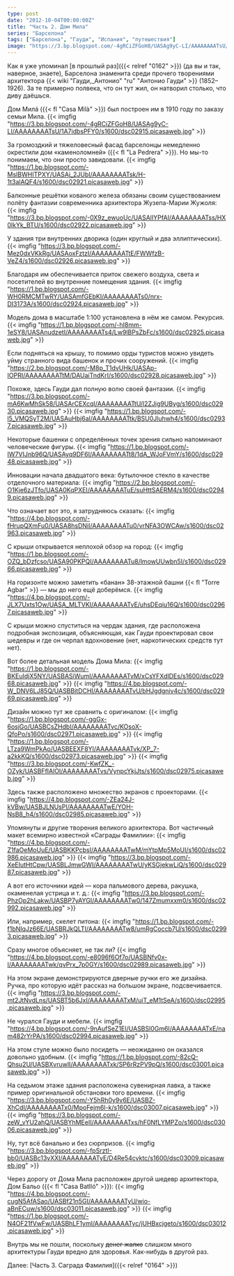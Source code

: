 ```yaml
---
type: post
date: "2012-10-04T00:00:00Z"
title: "Часть 2. Дом Мила"
series: "Барселона"
tags: ["Барселона", "Гауди", "Испания", "путешествия"]
image: "https://3.bp.blogspot.com/-4gRCiZFGoH8/UASAg9yC-LI/AAAAAAAATsU/1A7idbsPFY0/s1600/dsc02915.picasaweb.jpg"
---
```


Как я уже упоминал [в прошлый раз]({{< relref "0162" >}}) (да вы и так, наверное, знаете), Барселона знаменита среди прочего творениями архитектора {{< wiki "Гауди,_Антонио" "ru" "Антонио Гауди" >}} (1852­–1926). За те примерно полвека, что он тут жил, он натворил столько, что диву даёшься.

Дом Милá ({{< fl "Casa Milà" >}}) был построен им в 1910 году по заказу семьи Мила.
{{< imgfig "https://3.bp.blogspot.com/-4gRCiZFGoH8/UASAg9yC-LI/AAAAAAAATsU/1A7idbsPFY0/s1600/dsc02915.picasaweb.jpg" >}}

<!--more-->

За громоздкий и тяжеловесный фасад барселонцы немедленно окрестили дом «каменоломней» ({{< fl "La Pedrera" >}}). Но мы-то понимаем, что они просто завидовали.
{{< imgfig "https://1.bp.blogspot.com/-MsIBWHITPXY/UASAj_2JUbI/AAAAAAAATsk/H-1t3alAQF4/s1600/dsc02921.picasaweb.jpg" >}}

Балконные решётки кованого железа обязаны своим существованием полёту фантазии современника архитектора Жузепа-Марии Жужоля:
{{< imgfig "https://3.bp.blogspot.com/-0X9z_ewuoUc/UASAlIYPfAI/AAAAAAAATss/HX0lkYk_BTU/s1600/dsc02922.picasaweb.jpg" >}}

У здания три внутренних дворика (один круглый и два эллиптических).
{{< imgfig "https://3.bp.blogspot.com/-Mez0dxVKkRg/UASAoxFztzI/AAAAAAAATtE/FWWfzB-VeZ4/s1600/dsc02926.picasaweb.jpg" >}}

Благодаря им обеспечивается приток свежего воздуха, света и посетителей во внутренние помещения здания.
{{< imgfig "https://1.bp.blogspot.com/-WH0RMCMTwRY/UASAmfGEbKI/AAAAAAAATs0/nrx-DI3173A/s1600/dsc02924.picasaweb.jpg" >}}

Модель дома в масштабе 1:100 установлена в нём же самом. Рекурсия.
{{< imgfig "https://1.bp.blogspot.com/-hI8mm-1eSY8/UASAnudzetI/AAAAAAAATs4/Lw9lBPsZbFc/s1600/dsc02925.picasaweb.jpg" >}}

Если подняться на крышу, то помимо орды туристов можно увидеть уйму странного вида башенок и прочих сооружений.
{{< imgfig "https://2.bp.blogspot.com/-M8p_T1dvUHk/UASAp-IOPRI/AAAAAAAATtM/DAUaiTndKrI/s1600/dsc02928.picasaweb.jpg" >}}

Похоже, здесь Гауди дал полную волю своей фантазии.
{{< imgfig "https://3.bp.blogspot.com/-mA6KwMhSk58/UASArCEXcqI/AAAAAAAATtU/l2ZJig9UByg/s1600/dsc02930.picasaweb.jpg" >}}
{{< imgfig "https://1.bp.blogspot.com/-l5_VMQSyT2M/UASAuHbj6aI/AAAAAAAATtk/BSU0Jluhwh4/s1600/dsc02937.picasaweb.jpg" >}}

Некоторые башенки с определённых точек зрения сильно напоминают человеческие фигуры.
{{< imgfig "https://1.bp.blogspot.com/-IW7VIJnb96Q/UASAyq9DF6I/AAAAAAAATt8/1dA_WJoFVmY/s1600/dsc02948.picasaweb.jpg" >}}

Инновации начала двадцатого века: бутылочное стекло в качестве отделочного материала:
{{< imgfig "https://2.bp.blogspot.com/-O1Kje6zJTfo/UASA0KqPXEI/AAAAAAAATuE/suHttSAERM4/s1600/dsc02949.picasaweb.jpg" >}}

Что означает вот это, я затрудняюсь сказать:
{{< imgfig "https://4.bp.blogspot.com/-fHrupQXmFu0/UASA8hsDNiI/AAAAAAAATu0/vrNFA3OWCAw/s1600/dsc02963.picasaweb.jpg" >}}

С крыши открывается неплохой обзор на город:
{{< imgfig "https://1.bp.blogspot.com/-OZQ_bDzfcso/UASA90PKPQI/AAAAAAAATu8/lmowUUwbn5I/s1600/dsc02966.picasaweb.jpg" >}}

На горизонте можно заметить «банан» 38-этажной башни {{< fl "Torre Agbar" >}} — мы до него ещё доберёмся.
{{< imgfig "https://4.bp.blogspot.com/-JLX7Uxts1Ow/UASA_MLTVKI/AAAAAAAATvE/uhsDEqiu16Q/s1600/dsc02967.picasaweb.jpg" >}}

С крыши можно спуститься на чердак здания, где расположена подробная экспозиция, объясняющая, как Гауди проектировал свои шедевры и где он черпал вдохновение (нет, наркотических средств тут нет).

Вот более детальная модель Дома Мила:
{{< imgfig "https://1.bp.blogspot.com/-BKEuIdjX5NY/UASBASiWumI/AAAAAAAATvM/xCsYFXdIDEs/s1600/dsc02968.picasaweb.jpg" >}}
{{< imgfig "https://4.bp.blogspot.com/-W_DNV6LJ85Q/UASBBitDCHI/AAAAAAAATvU/bHJgdgniv4c/s1600/dsc02969.picasaweb.jpg" >}}

Дизайн можно тут же сравнить с оригиналом:
{{< imgfig "https://1.bp.blogspot.com/-ggGx-6osjGo/UASBCsZHdbI/AAAAAAAATvc/KOsoX-QfoPo/s1600/dsc02971.picasaweb.jpg" >}}
{{< imgfig "https://1.bp.blogspot.com/-LTza9WmPkAo/UASBEEXF8YI/AAAAAAAATvk/XP_7-a2kkKQ/s1600/dsc02973.picasaweb.jpg" >}}
{{< imgfig "https://3.bp.blogspot.com/-KwfZK_-OZyk/UASBFfIAlOI/AAAAAAAATvs/VynpcYkjJts/s1600/dsc02975.picasaweb.jpg" >}}

Здесь также расположено множество экранов с проекторами.
{{< imgfig "https://4.bp.blogspot.com/-ZEa24J-kVBw/UASBJLNUsPI/AAAAAAAATwE/YOH-NsB8_h4/s1600/dsc02985.picasaweb.jpg" >}}

Упомянуты и другие творения великого архитектора. Вот частичный макет всемирно известной «Саграды Фамилии»:
{{< imgfig "https://4.bp.blogspot.com/-Z1faOeMoUuE/UASBKKPcbsI/AAAAAAAATwM/mYtpMp5MoUI/s1600/dsc02986.picasaweb.jpg" >}}
{{< imgfig "https://3.bp.blogspot.com/-XeEIutHtCpw/UASBLJmwGWI/AAAAAAAATwU/yKSGjekwLiQ/s1600/dsc02987.picasaweb.jpg" >}}

А вот его источники идей — кора пальмового дерева, ракушка, окаменелая устрица и т. д.:
{{< imgfig "https://3.bp.blogspot.com/-PhzOp2hLakw/UASBP7yAYGI/AAAAAAAATw0/147Zmumxxm0/s1600/dsc02992.picasaweb.jpg" >}}

Или, например, скелет питона:
{{< imgfig "https://1.bp.blogspot.com/-f1bNIqJz66E/UASBRJkQLTI/AAAAAAAATw8/umRgCoccb7U/s1600/dsc02993.picasaweb.jpg" >}}

Сразу многое объясняет, не так ли?
{{< imgfig "https://4.bp.blogspot.com/-e8096f6Of7o/UASBNfv0x-I/AAAAAAAATwk/qvPrx_7p0GY/s1600/dsc02989.picasaweb.jpg" >}}

На этом экране демонстрируются дверные ручки его же дизайна. Ручка, про которую идёт рассказ на большом экране, подсвечивается.
{{< imgfig "https://3.bp.blogspot.com/-mt2JtNvdLns/UASBT5b6JxI/AAAAAAAATxM/uiT_eM1tSeA/s1600/dsc02995.picasaweb.jpg" >}}

Не чурался Гауди и мебели.
{{< imgfig "https://4.bp.blogspot.com/-9nAufSeZ1EI/UASBSl0Gm6I/AAAAAAAATxE/nam482rYrPA/s1600/dsc02994.picasaweb.jpg" >}}

На этом стуле можно было посидеть — неожиданно он оказался довольно удобным.
{{< imgfig "https://1.bp.blogspot.com/-82cQ-Qhsu2U/UASBXvruwlI/AAAAAAAATxk/SP6rRzPV9pQ/s1600/dsc03001.picasaweb.jpg" >}}

На седьмом этаже здания расположена сувенирная лавка, а также пример оригинальной обстановки того времени.
{{< imgfig "https://3.bp.blogspot.com/-Y5hRh0y9v6E/UASBZ-XhCdI/AAAAAAAATx0/MpoFejm6l-k/s1600/dsc03007.picasaweb.jpg" >}}
{{< imgfig "https://3.bp.blogspot.com/-zeW_vYU2ahQ/UASBYhMEeII/AAAAAAAATxs/hF0NfLYMPZo/s1600/dsc03006.picasaweb.jpg" >}}

Ну, тут всё банально и без сюрпризов.
{{< imgfig "https://3.bp.blogspot.com/-fpSrztI-bb0/UASBc13vXXI/AAAAAAAATyE/D4Re54cvktc/s1600/dsc03009.picasaweb.jpg" >}}

Через дорогу от Дома Мила расположен другой шедевр архитектора, Дом Бальо ({{< fl "Casa Batlló" >}}):
{{< imgfig "https://4.bp.blogspot.com/-cugN5AfASao/UASBf21n5GI/AAAAAAAATyU/wio-aBnECuw/s1600/dsc03011.picasaweb.jpg" >}}
{{< imgfig "https://1.bp.blogspot.com/-N4OF21fVwFw/UASBhLF1ymI/AAAAAAAATyc/jUHBxcjgeto/s1600/dsc03012.picasaweb.jpg" >}}

Внутрь мы не пошли, поскольку ~~денег жалко~~ слишком много архитектуры Гауди вредно для здоровья. Как-нибудь в другой раз.

Далее: [Часть 3. Саграда Фамилия]({{< relref "0164" >}})
